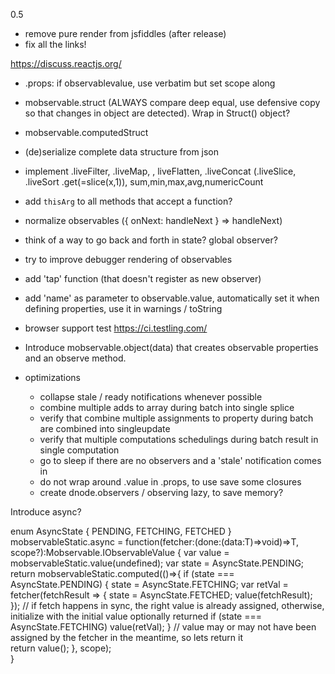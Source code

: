 
0.5
* remove pure render from jsfiddles (after release) 
* fix all the links!

https://discuss.reactjs.org/

* .props: if observablevalue, use verbatim but set scope along
* mobservable.struct (ALWAYS compare deep equal, use defensive copy so that changes in object are detected). Wrap in Struct() object?
* mobservable.computedStruct
* (de)serialize complete data structure from json
* implement .liveFilter, .liveMap, , liveFlatten, .liveConcat (.liveSlice, .liveSort .get(=slice(x,1)), sum,min,max,avg,numericCount
* add `thisArg` to all methods that accept a function?

* normalize observables ({ onNext: handleNext } => handleNext)
* think of a way to go back and forth in state? global observer?
* try to improve debugger rendering of observables
* add 'tap' function (that doesn't register as new observer)
* add 'name' as parameter to observable.value, automatically set it when defining properties, use it in warnings / toString
* browser support test https://ci.testling.com/
* Introduce mobservable.object(data) that creates observable properties and an observe method.

* optimizations
    - collapse stale / ready notifications whenever possible
    - combine multiple adds to array during batch into single splice
    - verify that combine multiple assignments to property during batch are combined into singleupdate
    - verify that multiple computations schedulings during batch result in single computation
    - go to sleep if there are no observers and a 'stale' notification comes in 
    - do not wrap around .value in .props, to use save some closures 
    - create dnode.observers / observing lazy, to save memory?
    

Introduce async?


enum AsyncState { PENDING, FETCHING, FETCHED }
mobservableStatic.async = function<T>(fetcher:(done:(data:T)=>void)=>T, scope?):Mobservable.IObservableValue<T> {
    var value = mobservableStatic.value<T>(undefined);
    var state = AsyncState.PENDING;
    return mobservableStatic.computed(()=>{
        if (state === AsyncState.PENDING) {
            state = AsyncState.FETCHING;
            var retVal = fetcher(fetchResult => {
                state = AsyncState.FETCHED;
                value(fetchResult);   
            });
            // if fetch happens in sync, the right value is already assigned, otherwise, initialize with the initial value optionally returned
            if (state === AsyncState.FETCHING)
                value(retVal);
        }
        // value may or may not have been assigned by the fetcher in the meantime, so lets return it        
        return value();
    }, scope);    
}